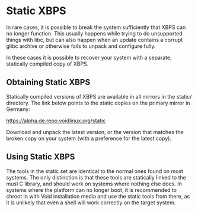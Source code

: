 # Static XBPS

In rare cases, it is possible to break the system sufficiently that
XBPS can no longer function.  This usually happens while trying to do
unsupported things with libc, but can also happen when an update
contains a corrupt glibc archive or otherwise fails to unpack and
configure fully.

In these cases it is possible to recover your system with a separate,
statically compiled copy of XBPS.

## Obtaining Static XBPS

Statically compiled versions of XBPS are available in all mirrors in
the static/ directory.  The link below points to the static copies on
the primary mirror in Germany:

<https://alpha.de.repo.voidlinux.org/static>

Download and unpack the latest version, or the version that matches
the broken copy on your system (with a preference for the latest
copy).

## Using Static XBPS

The tools in the static set are identical to the normal ones found on
most systems.  The only distinction is that these tools are statically
linked to the musl C library, and should work on systems where nothing
else does.  In systems where the platform can no longer boot, it is
recommended to chroot in with Void installation media and use the
static tools from there, as it is unlikely that even a shell will work
correctly on the target system.
